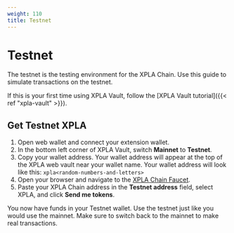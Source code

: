 ```yaml
---
weight: 110
title: Testnet
---
```


# Testnet

The testnet is the testing environment for the XPLA Chain. Use this guide to simulate transactions on the testnet.

If this is your first time using XPLA Vault, follow the [XPLA Vault tutorial]({{< ref "xpla-vault" >}}).

## Get Testnet XPLA
1. Open web wallet and connect your extension wallet.
2. In the bottom left corner of XPLA Vault, switch **Mainnet** to **Testnet**.
2. Copy your wallet address. Your wallet address will appear at the top of the XPLA web vault near your wallet name. Your wallet address will look like this: `xpla<random-numbers-and-letters>`
3. Open your browser and navigate to the [XPLA Chain Faucet](https://faucet.xpla.io).
4. Paste your XPLA Chain address in the **Testnet address** field, select XPLA, and click **Send me tokens**.

You now have funds in your Testnet wallet. Use the testnet just like you would use the mainnet. Make sure to switch back to the mainnet to make real transactions.
